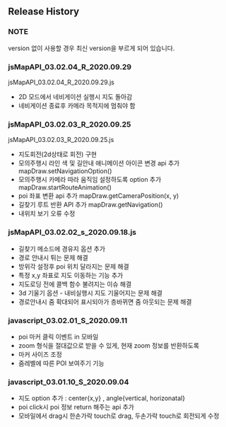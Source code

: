 ## Release History

### NOTE
version 없이 사용할 경우 최신 version을 부르게 되어 있습니다. 

<!--
### jsMapAPI_03.02.05_R_2020.10.08

- 지도 옵션중 anlge 설정이 변경되었습니다
https://github.com/dabeeo/web_api/blob/master/docs/MapView/options.md#angle  
fixed 설정이 추가되었습니다. 

-->


### jsMapAPI_03.02.04_R_2020.09.29
jsMapAPI_03.02.04_R_2020.09.29.js
- 2D 모드에서 네비게이션 실행시 지도 돌아감
- 네비게이션 종료후 카메라 목적지에 멈춰야 함


### jsMapAPI_03.02.03_R_2020.09.25
jsMapAPI_03.02.03_R_2020.09.25.js
- 지도회전(2d상태로 회전) 구현
- 모의주행시 라인 색 및 길안내 애니메이션 아이콘 변경 api 추가 mapDraw.setNavigationOption()
- 모의주행시 카메라 따라 움직임 설정하도록 option 추가 mapDraw.startRouteAnimation()
- poi 좌표 변환 api 추가 mapDraw.getCameraPosition(x, y)
- 길찾기 루트 반환 API 추가 mapDraw.getNavigation()
- 내위치 보기 오류 수정

### jsMapAPI_03.02.02_s_2020.09.18.js
- 길찾기 메소드에 경유지 옵션 추가 
- 경로 안내시 튀는 문제 해결
- 방위각 설정후 poi 위치 달라지는 문제 해결
- 특정 x,y 좌표로 지도 이동하는 기능 추가
- 지도로딩 전에 콜백 함수 불려지는 이슈 해결
- 3d 기울기 옵션 - 내비실행시 지도 기울어지는 문제 해결
- 경로안내시 줌 확대되어 표시되아가 층바뀌면 줌 아웃되는 문제 해결

### javascript_03.02.01_S_2020.09.11
- poi 마커 클릭 이벤트 in 모바일
- zoom 형식을 절대값으로 받을 수 있게, 현재 zoom 정보를 반환하도록
- 마커 사이즈 조정
- 줌레벨에 따른 POI 보여주기 기능

### javascript_03.01.10_S_2020.09.04
- 지도 option 추가 : center{x,y} , angle{vertical, horizonatal}
- poi click시 poi 정보 return 해주는 api 추가 
- 모바일에서 drag시 한손가락 touch로 drag, 두손가락 touch로 회전되게 수정
